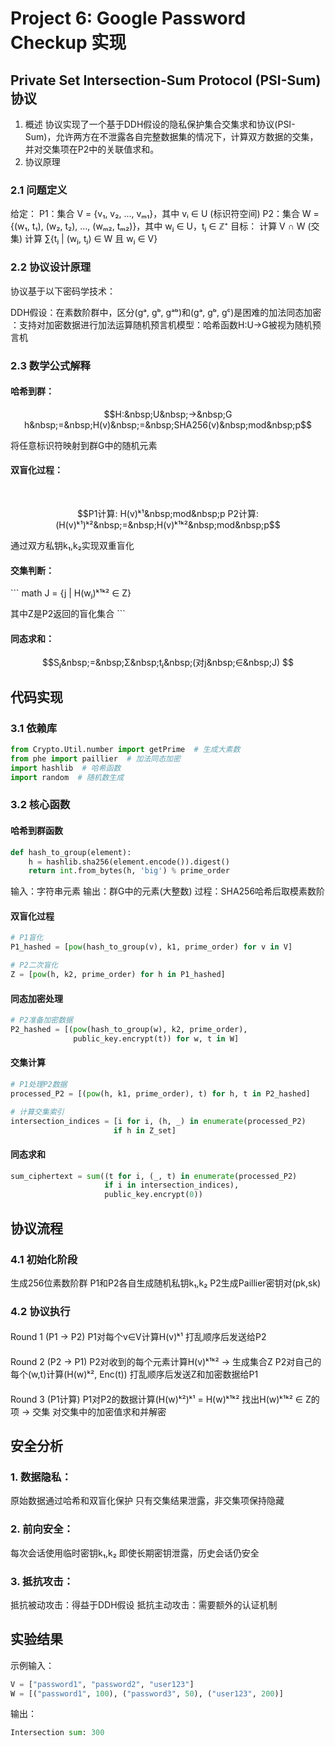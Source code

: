# Project 6: Google Password Checkup 实现

## Private Set Intersection-Sum Protocol (PSI-Sum) 协议
1. 概述
协议实现了一个基于DDH假设的隐私保护集合交集求和协议(PSI-Sum)，允许两方在不泄露各自完整数据集的情况下，计算双方数据的交集，并对交集项在P2中的关联值求和。
2. 协议原理
### 2.1 问题定义
给定：
P1：集合 V = {v₁, v₂, ..., vₘ₁}，其中 vᵢ ∈ U (标识符空间)
P2：集合 W = {(w₁, t₁), (w₂, t₂), ..., (wₘ₂, tₘ₂)}，其中 wⱼ ∈ U，tⱼ ∈ ℤ⁺
目标：
计算 V ∩ W (交集)
计算 ∑{tⱼ | (wⱼ, tⱼ) ∈ W 且 wⱼ ∈ V}
### 2.2 协议设计原理
协议基于以下密码学技术：

​​DDH假设​​：在素数阶群中，区分(gᵃ, gᵇ, gᵃᵇ)和(gᵃ, gᵇ, gᶜ)是困难的
​​加法同态加密​​：支持对加密数据进行加法运算
​​随机预言机模型​​：哈希函数H:U→G被视为随机预言机
### 2.3 数学公式解释
#### 哈希到群​​：
``` math
H:&nbsp;U&nbsp;→&nbsp;G
h&nbsp;=&nbsp;H(v)&nbsp;=&nbsp;SHA256(v)&nbsp;mod&nbsp;p
```
将任意标识符映射到群G中的随机元素
#### 双盲化过程：
​​
``` math
P1计算: H(v)ᵏ¹&nbsp;mod&nbsp;p
P2计算: (H(v)ᵏ¹)ᵏ²&nbsp;=&nbsp;H(v)ᵏ¹ᵏ²&nbsp;mod&nbsp;p
```
通过双方私钥k₁,k₂实现双重盲化
#### 交集判断：
​``` math
J&nbsp;=&nbsp;{j&nbsp;|&nbsp;H(wⱼ)ᵏ¹ᵏ²&nbsp;∈&nbsp;Z}

其中Z是P2返回的盲化集合
​​```
#### 同态求和：
``` math
Sⱼ&nbsp;=&nbsp;Σ&nbsp;tⱼ&nbsp;(对j&nbsp;∈&nbsp;J)

```

## 代码实现
### 3.1 依赖库
``` python
from Crypto.Util.number import getPrime  # 生成大素数
from phe import paillier  # 加法同态加密
import hashlib  # 哈希函数
import random  # 随机数生成
```
### 3.2 核心函数
#### 哈希到群函数
``` python
def hash_to_group(element):
    h = hashlib.sha256(element.encode()).digest()
    return int.from_bytes(h, 'big') % prime_order
```
输入：字符串元素
输出：群G中的元素(大整数)
过程：SHA256哈希后取模素数阶
#### 双盲化过程
``` python
# P1盲化
P1_hashed = [pow(hash_to_group(v), k1, prime_order) for v in V]

# P2二次盲化
Z = [pow(h, k2, prime_order) for h in P1_hashed]
```
#### 同态加密处理
``` python
# P2准备加密数据
P2_hashed = [(pow(hash_to_group(w), k2, prime_order), 
              public_key.encrypt(t)) for w, t in W]
```
#### 交集计算
``` python
# P1处理P2数据
processed_P2 = [(pow(h, k1, prime_order), t) for h, t in P2_hashed]

# 计算交集索引
intersection_indices = [i for i, (h, _) in enumerate(processed_P2) 
                       if h in Z_set]
```

#### 同态求和
``` python
sum_ciphertext = sum((t for i, (_, t) in enumerate(processed_P2) 
                     if i in intersection_indices), 
                     public_key.encrypt(0))
```
## 协议流程

### 4.1 初始化阶段
生成256位素数阶群
P1和P2各自生成随机私钥k₁,k₂
P2生成Paillier密钥对(pk,sk)
### 4.2 协议执行
####
Round 1 (P1 → P2)
P1对每个v∈V计算H(v)ᵏ¹
打乱顺序后发送给P2
####
Round 2 (P2 → P1)
P2对收到的每个元素计算H(v)ᵏ¹ᵏ² → 生成集合Z
P2对自己的每个(w,t)计算(H(w)ᵏ², Enc(t))
打乱顺序后发送Z和加密数据给P1
####
Round 3 (P1计算)
P1对P2的数据计算(H(w)ᵏ²)ᵏ¹ = H(w)ᵏ¹ᵏ²
找出H(w)ᵏ¹ᵏ² ∈ Z的项 → 交集
对交集中的加密值求和并解密
## 安全分析
### 1. ​数据隐私​​：
原始数据通过哈希和双盲化保护
只有交集结果泄露，非交集项保持隐藏
### 2. ​前向安全​​：
每次会话使用临时密钥k₁,k₂
即使长期密钥泄露，历史会话仍安全
### 3. ​抵抗攻击​​：
抵抗被动攻击：得益于DDH假设
抵抗主动攻击：需要额外的认证机制
## 实验结果
示例输入：
``` python
V = ["password1", "password2", "user123"]
W = [("password1", 100), ("password3", 50), ("user123", 200)]
```
输出：
``` python
Intersection sum: 300
```